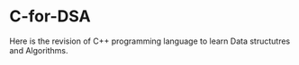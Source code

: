 # C-for-DSA
Here is the revision of C++ programming language to learn Data structutres and Algorithms.
